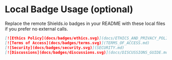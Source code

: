# Local Badge Usage (optional)

Replace the remote Shields.io badges in your README with these local files if you prefer no external calls.

```markdown
[![Ethics Policy](docs/badges/ethics.svg)](docs/ETHICS_AND_PRIVACY_POLICY.md)
[![Terms of Access](docs/badges/terms.svg)](TERMS_OF_ACCESS.md)
[![Security](docs/badges/security.svg)](SECURITY.md)
[![Discussions](docs/badges/discussions.svg)](docs/DISCUSSIONS_GUIDE.md)
```

